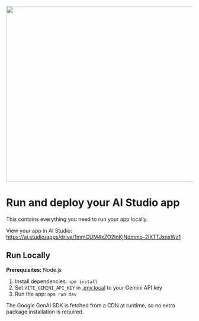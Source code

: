 <div align="center">
<img width="1200" height="475" alt="GHBanner" src="https://github.com/user-attachments/assets/0aa67016-6eaf-458a-adb2-6e31a0763ed6" />
</div>

# Run and deploy your AI Studio app

This contains everything you need to run your app locally.

View your app in AI Studio: https://ai.studio/apps/drive/1mmCUM4xZO2InKjNdmmo-2lXTTJxnxWz1

## Run Locally

**Prerequisites:**  Node.js


1. Install dependencies:
   `npm install`
2. Set `VITE_GEMINI_API_KEY` in [.env.local](.env.local) to your Gemini API key
3. Run the app:
   `npm run dev`

The Google GenAI SDK is fetched from a CDN at runtime, so no extra package installation is required.

